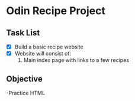 # Odin Recipe Project

## Task List
- [x] Build a basic recipe website
- [X] Website will consist of:
    1. Main index page with links to a few recipes

## Objective
-Practice HTML 